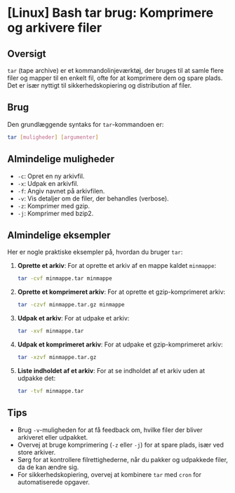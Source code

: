 # [Linux] Bash tar brug: Komprimere og arkivere filer

## Oversigt
`tar` (tape archive) er et kommandolinjeværktøj, der bruges til at samle flere filer og mapper til en enkelt fil, ofte for at komprimere dem og spare plads. Det er især nyttigt til sikkerhedskopiering og distribution af filer.

## Brug
Den grundlæggende syntaks for `tar`-kommandoen er:

```bash
tar [muligheder] [argumenter]
```

## Almindelige muligheder
- `-c`: Opret en ny arkivfil.
- `-x`: Udpak en arkivfil.
- `-f`: Angiv navnet på arkivfilen.
- `-v`: Vis detaljer om de filer, der behandles (verbose).
- `-z`: Komprimer med gzip.
- `-j`: Komprimer med bzip2.

## Almindelige eksempler
Her er nogle praktiske eksempler på, hvordan du bruger `tar`:

1. **Oprette et arkiv**:
   For at oprette et arkiv af en mappe kaldet `minmappe`:
   ```bash
   tar -cvf minmappe.tar minmappe
   ```

2. **Oprette et komprimeret arkiv**:
   For at oprette et gzip-komprimeret arkiv:
   ```bash
   tar -czvf minmappe.tar.gz minmappe
   ```

3. **Udpak et arkiv**:
   For at udpake et arkiv:
   ```bash
   tar -xvf minmappe.tar
   ```

4. **Udpak et komprimeret arkiv**:
   For at udpake et gzip-komprimeret arkiv:
   ```bash
   tar -xzvf minmappe.tar.gz
   ```

5. **Liste indholdet af et arkiv**:
   For at se indholdet af et arkiv uden at udpakke det:
   ```bash
   tar -tvf minmappe.tar
   ```

## Tips
- Brug `-v`-muligheden for at få feedback om, hvilke filer der bliver arkiveret eller udpakket.
- Overvej at bruge komprimering (`-z` eller `-j`) for at spare plads, især ved store arkiver.
- Sørg for at kontrollere filrettighederne, når du pakker og udpakkede filer, da de kan ændre sig.
- For sikkerhedskopiering, overvej at kombinere `tar` med `cron` for automatiserede opgaver.